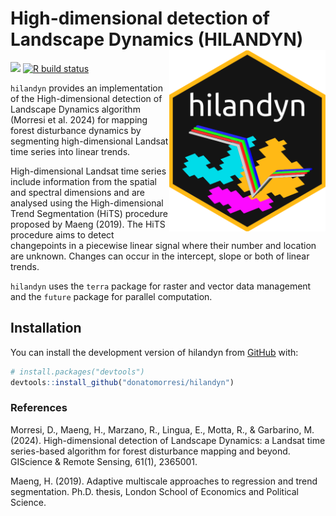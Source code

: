 
<!-- README.md is generated from README.Rmd. Please edit that file -->

# High-dimensional detection of Landscape Dynamics (HILANDYN) <img align="right" width="250" src="man/figures/logo.png">

<!-- badges: start -->

[![](https://img.shields.io/badge/devel%20version-1.0.6.9000-blue.svg)](https://github.com/donatomorresi/hilandyn)
[![R build
status](https://github.com/donatomorresi/hilandyn/workflows/R-CMD-check/badge.svg)](https://github.com/donatomorresi/hilandyn/actions)
<!-- badges: end -->

`hilandyn` provides an implementation of the High-dimensional detection
of Landscape Dynamics algorithm (Morresi et al. 2024) for mapping forest
disturbance dynamics by segmenting high-dimensional Landsat time series
into linear trends.

High-dimensional Landsat time series include information from the
spatial and spectral dimensions and are analysed using the
High-dimensional Trend Segmentation (HiTS) procedure proposed by Maeng
(2019). The HiTS procedure aims to detect changepoints in a piecewise
linear signal where their number and location are unknown. Changes can
occur in the intercept, slope or both of linear trends.

`hilandyn` uses the `terra` package for raster and vector data
management and the `future` package for parallel computation.

## Installation

You can install the development version of hilandyn from
[GitHub](https://github.com/) with:

``` r
# install.packages("devtools")
devtools::install_github("donatomorresi/hilandyn")
```

### References

Morresi, D., Maeng, H., Marzano, R., Lingua, E., Motta, R., & Garbarino,
M. (2024). High-dimensional detection of Landscape Dynamics: a Landsat
time series-based algorithm for forest disturbance mapping and beyond.
GIScience & Remote Sensing, 61(1), 2365001.

Maeng, H. (2019). Adaptive multiscale approaches to regression and trend
segmentation. Ph.D. thesis, London School of Economics and Political
Science.
